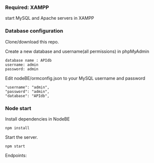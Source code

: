 ### Required: XAMPP
start MySQL and Apache servers in XAMPP

### Database configuration

Clone/download this repo.

Create a new database and username(all permissions) in phpMyAdmin

    database name : APIdb
    username: admin
    password: admin

Edit nodeBE/ormconfig.json to your MySQL username and password

    "username": "admin",
    "password": "admin",
    "database": "APIdb",

### Node start

Install dependencies in NodeBE

    npm install

Start the server.

    npm start
    
Endpoints:

    



